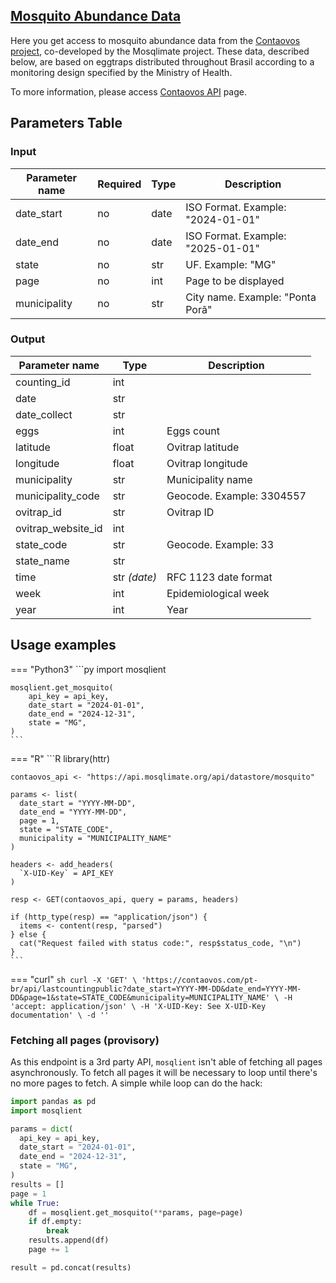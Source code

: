 ## [Mosquito Abundance Data](https://api.mosqlimate.org/api/docs#/datastore/datastore_api_get_contaovos)
Here you get access to mosquito abundance data from the [Contaovos project](https://contaovos.dengue.mat.br/), co-developed by the Mosqlimate project. These data, described below, are based on eggtraps distributed throughout Brasil according to a monitoring design specified by the Ministry of Health.

To more information, please access
[Contaovos API](https://contaovos.com/pt-br/api/) page.

## Parameters Table 
### Input
| Parameter name | Required | Type | Description |
|--|--|--|--|
| date_start | no | date | ISO Format. Example: "2024-01-01" |
| date_end | no | date | ISO Format. Example: "2025-01-01" |
| state | no | str | UF. Example: "MG" |
| page | no | int | Page to be displayed |
| municipality | no | str | City name. Example: "Ponta Porã" |

### Output
| Parameter name | Type | Description |
| -- | -- | -- |
| counting_id | int ||
| date | str ||
| date_collect | str ||
| eggs | int | Eggs count |
| latitude | float | Ovitrap latitude |
| longitude | float | Ovitrap longitude |
| municipality | str | Municipality name |
| municipality_code | str | Geocode. Example: 3304557 |
| ovitrap_id | str | Ovitrap ID |
| ovitrap_website_id | int |
| state_code | str | Geocode. Example: 33 |
| state_name | str ||
| time | str _(date)_ | RFC 1123 date format |
| week | int | Epidemiological week |
| year | int | Year |


## Usage examples

=== "Python3"
    ```py
    import mosqlient

    mosqlient.get_mosquito(
        api_key = api_key,
        date_start = "2024-01-01",
        date_end = "2024-12-31",
        state = "MG",
    )
    ```

=== "R"
    ```R
    library(httr)

    contaovos_api <- "https://api.mosqlimate.org/api/datastore/mosquito"

    params <- list(
      date_start = "YYYY-MM-DD",
      date_end = "YYYY-MM-DD",
      page = 1,
      state = "STATE_CODE",
      municipality = "MUNICIPALITY_NAME"
    )

    headers <- add_headers(
      `X-UID-Key` = API_KEY
    )

    resp <- GET(contaovos_api, query = params, headers)

    if (http_type(resp) == "application/json") {
      items <- content(resp, "parsed")
    } else {
      cat("Request failed with status code:", resp$status_code, "\n")
    }
    ```

=== "curl"
    ```sh
    curl -X 'GET' \
    'https://contaovos.com/pt-br/api/lastcountingpublic?date_start=YYYY-MM-DD&date_end=YYYY-MM-DD&page=1&state=STATE_CODE&municipality=MUNICIPALITY_NAME' \
    -H 'accept: application/json' \
    -H 'X-UID-Key: See X-UID-Key documentation' \
    -d ''
    ```

### Fetching all pages (provisory)
As this endpoint is a 3rd party API, `mosqlient` isn't able of fetching all pages asynchronously.
To fetch all pages it will be necessary to loop until there's no more pages to fetch.
A simple while loop can do the hack:
```py
import pandas as pd
import mosqlient

params = dict(
  api_key = api_key,
  date_start = "2024-01-01",
  date_end = "2024-12-31",
  state = "MG",
)
results = []
page = 1
while True:
    df = mosqlient.get_mosquito(**params, page=page)
    if df.empty:
        break
    results.append(df)
    page += 1

result = pd.concat(results)
```

